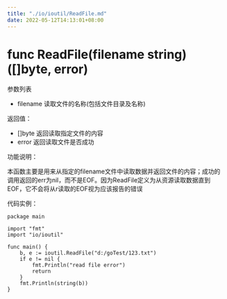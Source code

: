 ```yaml
---
title: "./io/ioutil/ReadFile.md"
date: 2022-05-12T14:13:01+08:00
---
```

# func ReadFile(filename string) ([]byte, error)

参数列表

- filename 读取文件的名称(包括文件目录及名称) 

返回值：

- []byte 返回读取指定文件的内容
- error 返回读取文件是否成功

功能说明：

本函数主要是用来从指定的filename文件中读取数据并返回文件的内容；成功的调用返回的err为nil，而不是EOF。因为ReadFile定义为从资源读取数据直到EOF，它不会将从r读取的EOF视为应该报告的错误

代码实例：

	package main

	import "fmt"
	import "io/ioutil"

	func main() {
		b, e := ioutil.ReadFile("d:/goTest/123.txt")
		if e != nil {
			fmt.Println("read file error")
			return
		}
		fmt.Println(string(b))
	}
